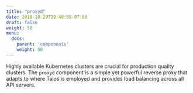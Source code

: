 ```yaml
---
title: "proxyd"
date: 2018-10-29T19:40:55-07:00
draft: false
weight: 50
menu:
  docs:
    parent: 'components'
    weight: 50
---
```


Highly available Kubernetes clusters are crucial for production quality clusters.
The `proxyd` component is a simple yet powerful reverse proxy that adapts to where Talos is employed and provides load balancing across all API servers.
